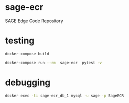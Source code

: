 # sage-ecr
SAGE Edge Code Repository




# testing

```bash
docker-compose build

docker-compose run --rm  sage-ecr  pytest -v
```


# debugging

```bash
docker exec -ti sage-ecr_db_1 mysql -u sage -p SageECR
```
